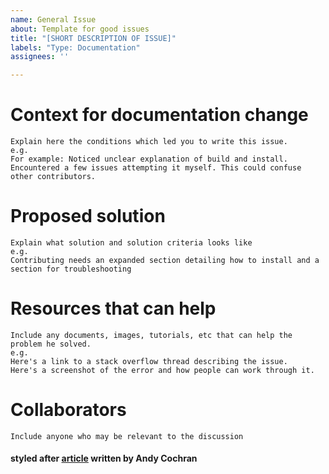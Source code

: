```yaml
---
name: General Issue
about: Template for good issues
title: "[SHORT DESCRIPTION OF ISSUE]"
labels: "Type: Documentation"
assignees: ''

---
```


# Context for documentation change
```
Explain here the conditions which led you to write this issue. 
e.g. 
For example: Noticed unclear explanation of build and install. Encountered a few issues attempting it myself. This could confuse other contributors.
```

# Proposed solution
```
Explain what solution and solution criteria looks like
e.g.
Contributing needs an expanded section detailing how to install and a section for troubleshooting
```

# Resources that can help
```
Include any documents, images, tutorials, etc that can help the problem he solved.
e.g.
Here's a link to a stack overflow thread describing the issue.
Here's a screenshot of the error and how people can work through it.
```

# Collaborators 
```
Include anyone who may be relevant to the discussion
```

#### styled after [article](https://medium.com/nyc-planning-digital/writing-a-proper-github-issue-97427d62a20f) written by Andy Cochran
